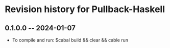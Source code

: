 # Revision history for Pullback-Haskell

## 0.1.0.0 -- 2024-01-07

* To compile and run:
    $cabal build && clear && cable run
